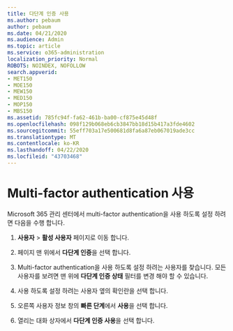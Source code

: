 ```yaml
---
title: 다단계 인증 사용
ms.author: pebaum
author: pebaum
ms.date: 04/21/2020
ms.audience: Admin
ms.topic: article
ms.service: o365-administration
localization_priority: Normal
ROBOTS: NOINDEX, NOFOLLOW
search.appverid:
- MET150
- MOE150
- MEW150
- MED150
- MOP150
- MBS150
ms.assetid: 785fc94f-fa62-461b-ba00-cf875e45d48f
ms.openlocfilehash: 098f129b068eb6cb3847bb18d15b417a3fde4602
ms.sourcegitcommit: 55eff703a17e500681d8fa6a87eb067019ade3cc
ms.translationtype: MT
ms.contentlocale: ko-KR
ms.lasthandoff: 04/22/2020
ms.locfileid: "43703468"
---
```

# <a name="enable-multi-factor-authentication"></a>Multi-factor authentication 사용

Microsoft 365 관리 센터에서 multi-factor authentication을 사용 하도록 설정 하려면 다음을 수행 합니다.

1. **사용자** \> **활성 사용자** 페이지로 이동 합니다.
    
2. 페이지 맨 위에서 **다단계 인증**을 선택 합니다. 
    
3. Multi-factor authentication을 사용 하도록 설정 하려는 사용자를 찾습니다. 모든 사용자를 보려면 맨 위에 **다단계 인증 상태** 필터를 변경 해야 할 수 있습니다.
    
4. 사용 하도록 설정 하려는 사용자 옆의 확인란을 선택 합니다.
    
5.  오른쪽 사용자 정보 창의 **빠른 단계**에서 **사용**을 선택 합니다. 
    
6. 열리는 대화 상자에서 **다단계 인증 사용**을 선택 합니다. 
    

